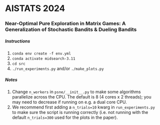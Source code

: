 # AISTATS 2024
### Near-Optimal Pure Exploration in Matrix Games: A Generalization of Stochastic Bandits & Dueling Bandits
##### Instructions
1. `conda env create -f env.yml`
2. `conda activate midsearch-3.11`
3. `cd src`
4. `./run_experiments.py` and/or `./make_plots.py`

##### Notes
1. Change `n_workers` in `psne/__init__.py` to make some algorithms parallelize across the CPU. The default is 8 (4 cores x 2 threads); you may need to decrease if running on e.g. a dual core CPU.
2. We recommend first adding a `n_trials=10` kwarg in `run_experiments.py` to make sure the script is running correctly (i.e. not running with the default `n_trials=300` used for the plots in the paper).   